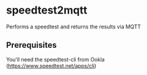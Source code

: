 # speedtest2mqtt
Performs a speedtest and returns the results via MQTT

## Prerequisites
You'll need the speedtest-cli from Ookla (https://www.speedtest.net/apps/cli)

